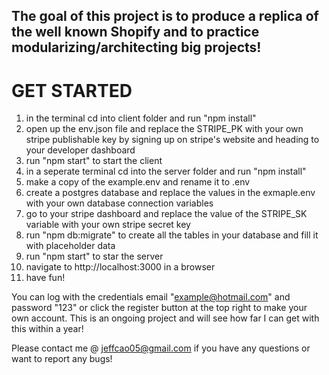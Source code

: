 ## The goal of this project is to produce a replica of the well known Shopify and to practice modularizing/architecting big projects!


# GET STARTED

1. in the terminal cd into client folder and run "npm install"
2. open up the env.json file and replace the STRIPE_PK with your own stripe publishable key by signing up on stripe's website and heading to your developer dashboard
3. run "npm start" to start the client
4. in a seperate terminal cd into the server folder and run "npm install"
5. make a copy of the example.env and rename it to .env
6. create a postgres database and replace the values in the exmaple.env with your own database connection variables
7. go to your stripe dashboard and replace the value of the STRIPE_SK variable with your own stripe secret key
8. run "npm db:migrate" to create all the tables in your database and fill it with placeholder data
9. run "npm start" to star the server
10. navigate to http://localhost:3000 in a browser
11. have fun!


You can log with the credentials email "example@hotmail.com" and password "123" or click the register button at the top right to make your own account.
This is an ongoing project and will see how far I can get with this within a year!


Please contact me @ jeffcao05@gmail.com if you have any questions or want to report any bugs!
